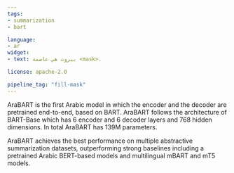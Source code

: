 ```yaml
---
tags:
- summarization
- bart

language:
- ar
widget:
- text: بيروت هي عاصمة <mask>.

license: apache-2.0

pipeline_tag: "fill-mask"
---
```


AraBART is the first Arabic model in which the encoder and the decoder are pretrained end-to-end, based on BART. AraBART follows the architecture of BART-Base
which has 6 encoder and 6 decoder layers and 768 hidden dimensions. In total AraBART has 139M parameters.

AraBART achieves the best performance on multiple abstractive summarization datasets, outperforming strong baselines including a pretrained Arabic BERT-based models and multilingual mBART and mT5 models.


